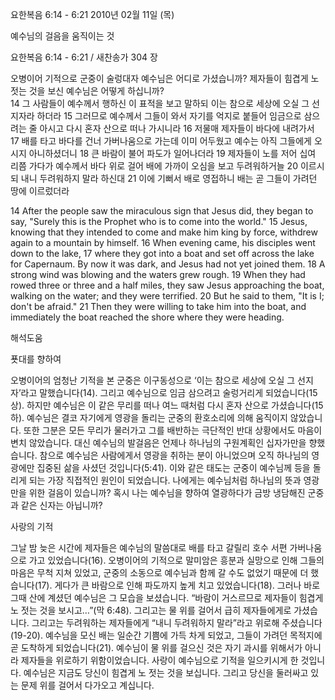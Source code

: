 요한복음 6:14 - 6:21 
2010년 02월 11일 (목)

예수님의 걸음을  움직이는 것



요한복음 6:14 - 6:21 / 새찬송가 304 장


오병이어 기적으로 군중이 술렁대자 예수님은 어디로 가셨습니까? 
제자들이 힘겹게 노 젓는 것을 보신 예수님은 어떻게 하십니까?  
14 그 사람들이 예수께서 행하신 이 표적을 보고 말하되 이는 참으로 세상에 오실 그 선지자라 하더라  15 그러므로 예수께서 그들이 와서 자기를 억지로 붙들어 임금으로 삼으려는 줄 아시고 다시 혼자 산으로 떠나 가시니라  16 저물매 제자들이 바다에 내려가서  17 배를 타고 바다를 건너 가버나움으로 가는데 이미 어두웠고 예수는 아직 그들에게 오시지 아니하셨더니  18 큰 바람이 불어 파도가 일어나더라  19 제자들이 노를 저어 십여 리쯤 가다가 예수께서 바다 위로 걸어 배에 가까이 오심을 보고 두려워하거늘  20 이르시되 내니 두려워하지 말라 하신대  21 이에 기뻐서 배로 영접하니 배는 곧 그들이 가려던 땅에 이르렀더라   

14 After the people saw the miraculous sign that Jesus did, they began to say, "Surely this is the Prophet who is to come into the world." 15 Jesus, knowing that they intended to come and make him king by force, withdrew again to a mountain by himself. 16 When evening came, his disciples went down to the lake, 17 where they got into a boat and set off across the lake for Capernaum. By now it was dark, and Jesus had not yet joined them. 18 A strong wind was blowing and the waters grew rough. 19 When they had rowed three or three and a half miles, they saw Jesus approaching the boat, walking on the water; and they were terrified. 20 But he said to them, "It is I; don't be afraid." 21 Then they were willing to take him into the boat, and immediately the boat reached the shore where they were heading.

해석도움





푯대를 향하여  

오병이어의 엄청난 기적을 본 군중은 이구동성으로 ‘이는 참으로 세상에 오실 그 선지자’라고 말했습니다(14). 그리고 예수님으로 임금 삼으려고 술렁거리게 되었습니다(15상). 하지만 예수님은 이 같은 무리를 떠나 여느 때처럼 다시 혼자 산으로 가셨습니다(15하). 예수님은 결코 자기에게 영광을 돌리는 군중의 환호소리에 의해 움직이지 않았습니다. 또한 그분은 모든 무리가 물러가고 그를 배반하는 극단적인 반대 상황에서도 마음이 변치 않았습니다. 대신 예수님의 발걸음은 언제나 하나님의 구원계획인 십자가만을 향했습니다. 참으로 예수님은 사람에게서 영광을 취하는 분이 아니었으며 오직 하나님의 영광에만 집중된 삶을 사셨던 것입니다(5:41). 이와 같은 태도는 군중이 예수님께 등을 돌리게 되는 가장 직접적인 원인이 되었습니다. 나에게는 예수님처럼 하나님의 뜻과 영광만을 위한 걸음이 있습니까? 혹시 나는 예수님을 향하여 열광하다가 금방 냉담해진 군중과 같은 신자는 아닙니까?   

사랑의 기적  

그날 밤 늦은 시간에 제자들은 예수님의 말씀대로 배를 타고 갈릴리 호수 서편 가버나움으로 가고 있었습니다(16). 오병이어의 기적으로 말미암은 흥분과 실망으로 인해 그들의 마음은 무척 지쳐 있었고, 군중의 소동으로 예수님과 함께 갈 수도 없었기 때문에 더 했습니다(17). 게다가 큰 바람으로 인해 파도까지 높게 치고 있었습니다(18). 그러나 바로 그때 산에 계셨던 예수님은 그 모습을 보셨습니다. “바람이 거스르므로 제자들이 힘겹게 노 젓는 것을 보시고…”(막 6:48). 그리고는 물 위를 걸어서 급히 제자들에게로 가셨습니다. 그리고는 두려워하는 제자들에게 “내니 두려워하지 말라”라고 위로해 주셨습니다(19-20). 예수님을 모신 배는 일순간 기쁨에 가득 차게 되었고, 그들이 가려던 목적지에 곧 도착하게 되었습니다(21). 예수님이 물 위를 걸으신 것은 자기 과시를 위해서가 아니라 제자들을 위로하기 위함이었습니다. 사랑이 예수님으로 기적을 일으키시게 한 것입니다. 예수님은 지금도 당신이 힘겹게 노 젓는 것을 보십니다. 그리고 당신을 둘러싸고 있는 문제 위를 걸어서 다가오고 계십니다.